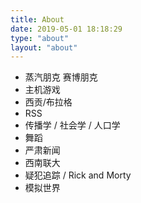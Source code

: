 ```yaml
---
title: About
date: 2019-05-01 18:18:29
type: "about"
layout: "about"
---
```



* 蒸汽朋克 赛博朋克
* 主机游戏
* 西贡/布拉格
* RSS
* 传播学 / 社会学 / 人口学
* 舞蹈
* 严肃新闻
* 西南联大
* 疑犯追踪 / Rick and Morty
* 模拟世界



